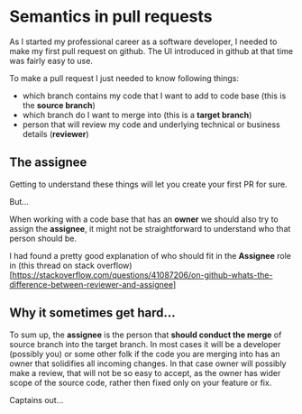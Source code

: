 
# Semantics in pull requests


As I started my professional career as a software developer, I needed to make my first pull request on github. The UI introduced in github at that time was fairly easy to use. 

To make a pull request I just needed to know following things:
* which branch contains my code that I want to add to code base (this is the **source branch**)
* which branch do I want to merge into (this is a **target branch**)
* person that will review my code and underlying technical or business details (**reviewer**)

## The assignee 

Getting to understand these things will let you create your first PR for sure.

But...

When working with a code base that has an **owner** we should also try to assign the **assignee**, it might not be straightforward to understand who that person should be.

I had found a pretty good explanation of who should fit in the **Assignee** role in (this thread on stack overflow)[https://stackoverflow.com/questions/41087206/on-github-whats-the-difference-between-reviewer-and-assignee]

## Why it sometimes get hard...

To sum up, the **assignee** is the person that **should conduct the merge** of source branch into the target branch. In most cases it will be a developer (possibly you) or some other folk if the code you are merging into has an owner that solidifies all incoming changes. In that case owner will possibly make a review, that will not be so easy to accept, as the owner has wider scope of the source code, rather then fixed only on your feature or fix.

Captains out...

















